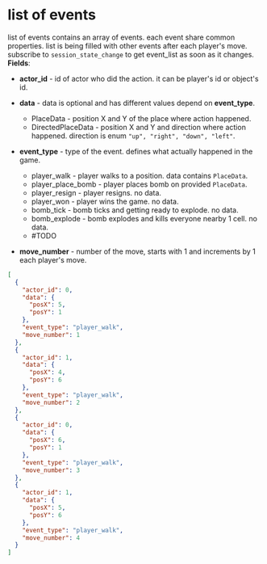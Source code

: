 # list of events
list of events contains an array of events. each event share common properties. list is being filled with other events after each player's move. subscribe to `session_state_change` to get event_list as soon as it changes.
**Fields**:
* **actor_id** - id of actor who did the action. it can be player's id or object's id. 
* **data** - data is optional and has different values depend on **event_type**.
	* PlaceData - position X and Y of the place where action happened.
	* DirectedPlaceData - position X and Y and direction where action happened. direction is enum `"up", "right", "down", "left"`.
* **event_type** - type of the event. defines what actually happened in the game. 
	* player_walk - player walks to a position. data contains `PlaceData`.
	* player_place_bomb - player places bomb on provided `PlaceData`.
	* player_resign - player resigns. no data.
	* player_won - player wins the game. no data.
	* bomb_tick - bomb ticks and getting ready to explode. no data.
	* bomb_explode - bomb explodes and kills everyone nearby 1 cell. no data.
	* #TODO

* **move_number** - number of the move, starts with 1 and increments by 1 each player's move.
```json
[
  {
    "actor_id": 0,
    "data": {
      "posX": 5,
      "posY": 1
    },
    "event_type": "player_walk",
    "move_number": 1
  },
  {
    "actor_id": 1,
    "data": {
      "posX": 4,
      "posY": 6
    },
    "event_type": "player_walk",
    "move_number": 2
  },
  {
    "actor_id": 0,
    "data": {
      "posX": 6,
      "posY": 1
    },
    "event_type": "player_walk",
    "move_number": 3
  },
  {
    "actor_id": 1,
    "data": {
      "posX": 5,
      "posY": 6
    },
    "event_type": "player_walk",
    "move_number": 4
  }
]
```
